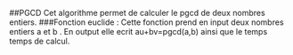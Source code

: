##PGCD
Cet algorithme permet de calculer le pgcd de deux nombres entiers.
###Fonction euclide :
Cette fonction prend en input deux nombres entiers a et b . En output elle ecrit au+bv=pgcd(a,b) ainsi que le temps temps de calcul. 
